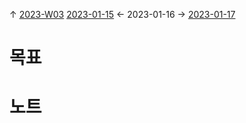 
↑ [2023-W03](2023-W03.md)
[2023-01-15](2023-01-15.md) ← 2023-01-16 → [2023-01-17](2023-01-17.md)


# 목표



# 노트




